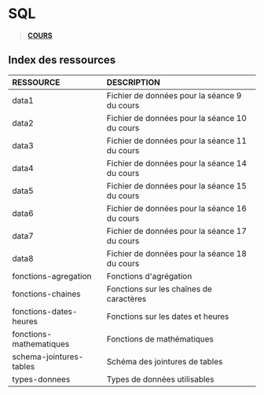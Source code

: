 # SQL

> [**COURS**](https://www.youtube.com/playlist?list=PLrSOXFDHBtfGl66sXijiN8SU9YJaM_EQg)

## Index des ressources

|RESSOURCE|DESCRIPTION|
|:--|:--|
|data1|Fichier de données pour la séance 9 du cours|
|data2|Fichier de données pour la séance 10 du cours|
|data3|Fichier de données pour la séance 11 du cours|
|data4|Fichier de données pour la séance 14 du cours|
|data5|Fichier de données pour la séance 15 du cours|
|data6|Fichier de données pour la séance 16 du cours|
|data7|Fichier de données pour la séance 17 du cours|
|data8|Fichier de données pour la séance 18 du cours|
|fonctions-agregation|Fonctions d'agrégation|
|fonctions-chaines|Fonctions sur les chaînes de caractères|
|fonctions-dates-heures|Fonctions sur les dates et heures|
|fonctions-mathematiques|Fonctions de mathématiques|
|schema-jointures-tables|Schéma des jointures de tables|
|types-donnees|Types de données utilisables|
